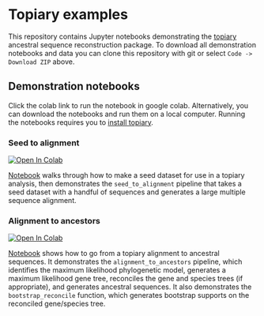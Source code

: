# Topiary examples

This repository contains Jupyter notebooks demonstrating the
[topiary](https://github.com/harmslab/topiary) ancestral sequence reconstruction
package. To download all demonstration notebooks and data you can clone this
repository with git or select `Code -> Download ZIP` above. 

## Demonstration notebooks

Click the colab link to run the notebook in google colab. Alternatively, you can
download the notebooks and run them on a local computer. Running
the notebooks requires you to [install topiary](https://topiary-asr.readthedocs.io/en/latest/installation.html).

### Seed to alignment

<a href="https://githubtocolab.com/harmslab/topiary-examples/blob/main/notebooks/01_seed_to_alignment.ipynb" target="_parent"><img src="https://colab.research.google.com/assets/colab-badge.svg" alt="Open In Colab"/></a>

[Notebook](https://github.com/harmslab/topiary-examples/blob/main/notebooks/01_seed_to_alignment.ipynb)
walks through how to make a seed dataset for use in a topiary analysis, then
demonstrates the `seed_to_alignment` pipeline that takes a seed dataset with a
handful of sequences and generates a large multiple sequence alignment. 


### Alignment to ancestors

<a href="https://githubtocolab.com/harmslab/topiary-examples/blob/main/notebooks/03_alignment_to_ancestors.ipynb" target="_parent"><img src="https://colab.research.google.com/assets/colab-badge.svg" alt="Open In Colab"/></a>

[Notebook](https://github.com/harmslab/topiary-examples/blob/main/notebooks/03_alignment_to_ancestors.ipynb)
shows how to go from a topiary alignment to ancestral sequences. 
It demonstrates the `alignment_to_ancestors` pipeline, which identifies
the maximum likelihood phylogenetic model, generates a maximum likelihood gene
tree, reconciles the gene and species trees (if appropriate), and generates 
ancestral sequences. It also demonstrates the `bootstrap_reconcile` function, 
which generates bootstrap supports on the reconciled gene/species tree. 


